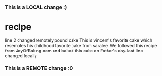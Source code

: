 ### This is a LOCAL change :)
# recipe
line 2 changed remotely
pound cake
This is vincent's favorite cake which resembles his childhood favorite cake from saralee. 
We followed this recipe from JoyOfBaking.com and baked this cake on Father's day. 
last line changed locally
### This is a REMOTE change :O